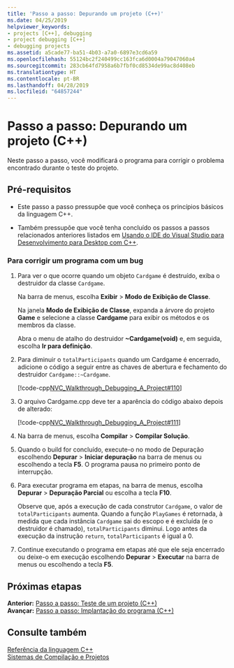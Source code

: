 ```yaml
---
title: 'Passo a passo: Depurando um projeto (C++)'
ms.date: 04/25/2019
helpviewer_keywords:
- projects [C++], debugging
- project debugging [C++]
- debugging projects
ms.assetid: a5cade77-ba51-4b03-a7a0-6897e3cd6a59
ms.openlocfilehash: 55124bc2f240499cc163fca6d0004a79047060a4
ms.sourcegitcommit: 283cb64fd7958a6b7fbf0cd8534de99ac8d408eb
ms.translationtype: HT
ms.contentlocale: pt-BR
ms.lasthandoff: 04/28/2019
ms.locfileid: "64857244"
---
```

# <a name="walkthrough-debugging-a-project-c"></a>Passo a passo: Depurando um projeto (C++)

Neste passo a passo, você modificará o programa para corrigir o problema encontrado durante o teste do projeto.

## <a name="prerequisites"></a>Pré-requisitos

- Este passo a passo pressupõe que você conheça os princípios básicos da linguagem C++.

- Também pressupõe que você tenha concluído os passos a passos relacionados anteriores listados em [Usando o IDE do Visual Studio para Desenvolvimento para Desktop com C++](../ide/using-the-visual-studio-ide-for-cpp-desktop-development.md).

### <a name="to-fix-a-program-that-has-a-bug"></a>Para corrigir um programa com um bug

1. Para ver o que ocorre quando um objeto `Cardgame` é destruído, exiba o destruidor da classe `Cardgame`.

   Na barra de menus, escolha **Exibir** > **Modo de Exibição de Classe**.

   Na janela **Modo de Exibição de Classe**, expanda a árvore do projeto **Game** e selecione a classe **Cardgame** para exibir os métodos e os membros da classe.

   Abra o menu de atalho do destruidor **~Cardgame(void)** e, em seguida, escolha **Ir para definição**.

1. Para diminuir o `totalParticipants` quando um Cardgame é encerrado, adicione o código a seguir entre as chaves de abertura e fechamento do destruidor `Cardgame::~Cardgame`.

   [!code-cpp[NVC_Walkthrough_Debugging_A_Project#110](../ide/codesnippet/CPP/walkthrough-debugging-a-project-cpp_1.cpp)]

1. O arquivo Cardgame.cpp deve ter a aparência do código abaixo depois de alterado:

   [!code-cpp[NVC_Walkthrough_Debugging_A_Project#111](../ide/codesnippet/CPP/walkthrough-debugging-a-project-cpp_2.cpp)]

1. Na barra de menus, escolha **Compilar** > **Compilar Solução**.

1. Quando o build for concluído, execute-o no modo de Depuração escolhendo **Depurar** > **Iniciar depuração** na barra de menus ou escolhendo a tecla **F5**. O programa pausa no primeiro ponto de interrupção.

1. Para executar programa em etapas, na barra de menus, escolha **Depurar** > **Depuração Parcial** ou escolha a tecla **F10**.

   Observe que, após a execução de cada construtor `Cardgame`, o valor de `totalParticipants` aumenta. Quando a função `PlayGames` é retornada, à medida que cada instância `Cardgame` sai do escopo e é excluída (e o destruidor é chamado), `totalParticipants` diminui. Logo antes da execução da instrução `return`, `totalParticipants` é igual a 0.

1. Continue executando o programa em etapas até que ele seja encerrado ou deixe-o em execução escolhendo **Depurar** > **Executar** na barra de menus ou escolhendo a tecla **F5**.

## <a name="next-steps"></a>Próximas etapas

**Anterior:** [Passo a passo: Teste de um projeto (C++)](../ide/walkthrough-testing-a-project-cpp.md)<br/>
**Avançar:** [Passo a passo: Implantação do programa (C++)](../ide/walkthrough-deploying-your-program-cpp.md)<br/>

## <a name="see-also"></a>Consulte também

[Referência da linguagem C++](../cpp/cpp-language-reference.md)<br/>
[Sistemas de Compilação e Projetos](../build/projects-and-build-systems-cpp.md)<br/>
